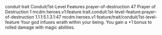 <ability>
  <metadata>
    <class>conduit</class>
    <feature_type>trait</feature_type>
    <file_dpath>Conduit/1st-Level Features</file_dpath>
    <item_id>prayer-of-destruction</item_id>
    <item_index>47</item_index>
    <item_name>Prayer of Destruction</item_name>
    <level>1</level>
    <scc>mcdm.heroes.v1:feature.trait.conduit.1st-level-feature:prayer-of-destruction</scc>
    <scdc>1.1.1:5.1.3.1:47</scdc>
    <source>mcdm.heroes.v1</source>
    <type>feature/trait/conduit/1st-level-feature</type>
  </metadata>
  <effects>
    <effect type="mundane">Your god infuses wrath within your being. You gain a +1 bonus to rolled damage with magic abilities.</effect>
  </effects>
</ability>
